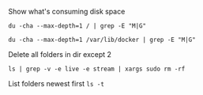 Show what's consuming disk space
```
du -cha --max-depth=1 / | grep -E "M|G"
```
```
du -cha --max-depth=1 /var/lib/docker | grep -E "M|G"
```

Delete all folders in dir except 2
```
ls | grep -v -e live -e stream | xargs sudo rm -rf
```
List folders newest first
```ls -t```
